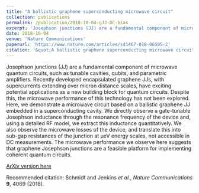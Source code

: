 ```yaml
---
title: "A ballistic graphene superconducting microwave circuit"
collection: publications
permalink: /publication/2018-10-04-gJJ-DC-bias
excerpt: 'Josephson junctions (JJ) are a fundamental component of microwave quantum circuits, such as tunable cavities, qubits, and parametric amplifiers. Recently developed encapsulated graphene JJs, with supercurrents extending over micron distance scales, have exciting potential applications as a new building block for quantum circuits. Despite this, the microwave performance of this technology has not been explored. Here, we demonstrate a microwave circuit based on a ballistic graphene JJ embedded in a superconducting cavity. We directly observe a gate-tunable Josephson inductance through the resonance frequency of the device and, using a detailed RF model, we extract this inductance quantitatively. We also observe the microwave losses of the device, and translate this into sub-gap resistances of the junction at μeV energy scales, not accessible in DC measurements. The microwave performance we observe here suggests that graphene Josephson junctions are a feasible platform for implementing coherent quantum circuits.'
date: 2018-10-04
venue: 'Nature Communications'
paperurl: 'https://www.nature.com/articles/s41467-018-06595-2'
citation: '&quot;A ballistic graphene superconducting microwave circuit&quot; Schmidt and Jenkins <i>et al.</i>, <i>Nature Communications</i> <b>9</b>, 4069 (2018)'
---
```

Josephson junctions (JJ) are a fundamental component of microwave quantum circuits, such as tunable cavities, qubits, and parametric amplifiers. Recently developed encapsulated graphene JJs, with supercurrents extending over micron distance scales, have exciting potential applications as a new building block for quantum circuits. Despite this, the microwave performance of this technology has not been explored. Here, we demonstrate a microwave circuit based on a ballistic graphene JJ embedded in a superconducting cavity. We directly observe a gate-tunable Josephson inductance through the resonance frequency of the device and, using a detailed RF model, we extract this inductance quantitatively. We also observe the microwave losses of the device, and translate this into sub-gap resistances of the junction at μeV energy scales, not accessible in DC measurements. The microwave performance we observe here suggests that graphene Josephson junctions are a feasible platform for implementing coherent quantum circuits.

[ArXiv version here](https://arxiv.org/pdf/1806.11389.pdf)

Recommended citation: Schmidt and Jenkins _et al._, _Nature Communications_ **9**, 4069 (2018).